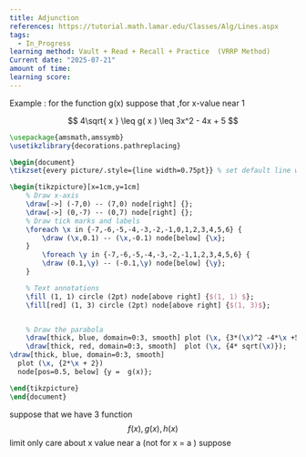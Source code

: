 ```yaml
---
title: Adjunction
references: https://tutorial.math.lamar.edu/Classes/Alg/Lines.aspx
tags:
  - In_Progress
learning method: Vault + Read + Recall + Practice  (VRRP Method)
Current date: "2025-07-21"
amount of time: 
learning score:
---
```

Example : for the function g(x) suppose that ,for x-value near 1  

$$
4\sqrt{ x  }  \leq g( x ) \leq 3x^2  - 4x  +  5
$$
```tikz
\usepackage{amsmath,amssymb}
\usetikzlibrary{decorations.pathreplacing}

\begin{document}
\tikzset{every picture/.style={line width=0.75pt}} % set default line width

\begin{tikzpicture}[x=1cm,y=1cm]
    % Draw x-axis
    \draw[->] (-7,0) -- (7,0) node[right] {};
    \draw[->] (0,-7) -- (0,7) node[right] {};
    % Draw tick marks and labels
    \foreach \x in {-7,-6,-5,-4,-3,-2,-1,0,1,2,3,4,5,6} {
        \draw (\x,0.1) -- (\x,-0.1) node[below] {\x};
    }
        \foreach \y in {-7,-6,-5,-4,-3,-2,-1,1,2,3,4,5,6} {
        \draw (0.1,\y) -- (-0.1,\y) node[below] {\y};
    }

    % Text annotations  
    \fill (1, 1) circle (2pt) node[above right] {$(1, 1) $};
    \fill[red] (1, 3) circle (2pt) node[above right] {$(1, 3)$};


    % Draw the parabola
    \draw[thick, blue, domain=0:3, smooth] plot (\x, {3*(\x)^2 -4*\x +5});
    \draw[thick, red, domain=0:3, smooth]  plot (\x, {4* sqrt(\x)});  
\draw[thick, blue, domain=0:3, smooth] 
  plot (\x, {2*\x + 2}) 
  node[pos=0.5, below] {y =  g(x)};

\end{tikzpicture}
\end{document}
``` 



suppose that we have 3 function  $$
f(x) , g( x) , h(x )
$$
limit only care about x value near a (not for x = a ) suppose 




